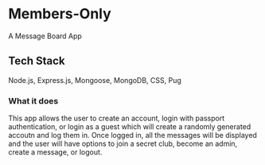 # Members-Only
A Message Board App

## Tech Stack
Node.js, Express.js, Mongoose, MongoDB, CSS, Pug

### What it does
This app allows the user to create an account, login with passport authentication, or login as a guest which will create a randomly generated accoutn and log them in.  Once logged in, all the messages will be displayed and the user will have options to join a secret club, become an admin, create a message, or logout.